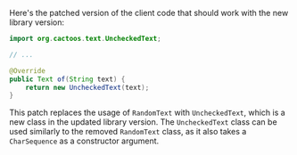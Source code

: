 Here's the patched version of the client code that should work with the new library version:

```java
import org.cactoos.text.UncheckedText;

// ...

@Override
public Text of(String text) {
    return new UncheckedText(text);
}
```

This patch replaces the usage of `RandomText` with `UncheckedText`, which is a new class in the updated library version. The `UncheckedText` class can be used similarly to the removed `RandomText` class, as it also takes a `CharSequence` as a constructor argument.